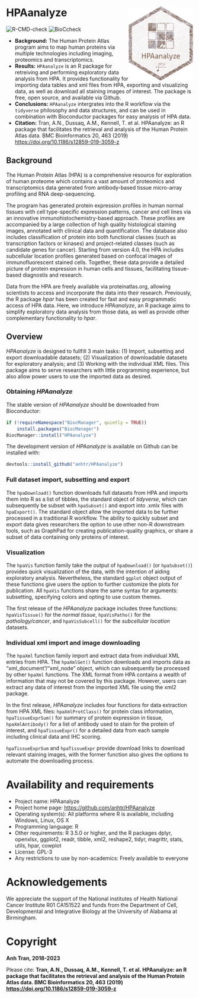 # HPAanalyze <img src="vignettes/figures/hex.png" align="right" height="200px"/>

![R-CMD-check](https://github.com/anhtr/HPAanalyze/actions/workflows/R-CMD-check.yaml/badge.svg)
![BioCcheck](https://github.com/anhtr/HPAanalyze/actions/workflows/check-bioc.yml/badge.svg)

-   **Background:** The Human Protein Atlas program aims to map human
    proteins via multiple technologies including imaging, proteomics and
    transcriptomics.
-   **Results:** `HPAanalyze` is an R package for retreiving and
    performing exploratory data analysis from HPA. It provides
    functionality for importing data tables and xml files from HPA,
    exporting and visualizing data, as well as download all staining
    images of interest. The package is free, open source, and available
    via Github.
-   **Conclusions:** `HPAanalyze` intergrates into the R workflow via
    the `tidyverse` philosophy and data structures, and can be used in
    combination with Bioconductor packages for easy analysis of HPA
    data.  
-   **Citation:** Tran, A.N., Dussaq, A.M., Kennell, T. et
    al. HPAanalyze: an R package that facilitates the retrieval and
    analysis of the Human Protein Atlas data. BMC Bioinformatics 20,
    463 (2019) <https://doi.org/10.1186/s12859-019-3059-z>

## Background

The Human Protein Atlas (HPA) is a comprehensive resource for
exploration of human proteome which contains a vast amount of proteomics
and transcriptomics data generated from antibody-based tissue
micro-array profiling and RNA deep-sequencing.

The program has generated protein expression profiles in human normal
tissues with cell type-specific expression patterns, cancer and cell
lines via an innovative immunohistochemistry-based approach. These
profiles are accompanied by a large collection of high quality
histological staining images, annotated with clinical data and
quantification. The database also includes classification of protein
into both functional classes (such as transcription factors or kinases)
and project-related classes (such as candidate genes for cancer).
Starting from version 4.0, the HPA includes subcellular location
profiles generated based on confocal images of immunofluorescent stained
cells. Together, these data provide a detailed picture of protein
expression in human cells and tissues, facilitating tissue-based
diagnostis and research.

Data from the HPA are freely available via proteinatlas.org, allowing
scientists to access and incorporate the data into their research.
Previously, the R package *hpar* has been created for fast and easy
programmatic access of HPA data. Here, we introduce *HPAanalyze*, an R
package aims to simplify exploratory data analysis from those data, as
well as provide other complementary functionality to *hpar*.

## Overview

*HPAanalyze* is designed to fullfill 3 main tasks: (1) Import,
subsetting and export downloadable datasets; (2) Visualization of
downloadable datasets for exploratory analysis; and (3) Working with the
individual XML files. This package aims to serve researchers with little
programming experience, but also allow power users to use the imported
data as desired.

### Obtaining *HPAanalyze*

The stable version of *HPAanalyze* should be downloaded from
Bioconductor:

``` r
if (!requireNamespace("BiocManager", quietly = TRUE))
    install.packages("BiocManager")
BiocManager::install("HPAanalyze")
```

The development version of *HPAanalyze* is available on Github can be
installed with:

``` r
devtools::install_github("anhtr/HPAanalyze")
```

### Full dataset import, subsetting and export

The `hpaDownload()` function downloads full datasets from HPA and
imports them into R as a list of tibbles, the standard object of
*tidyverse*, which can subsequently be subset with `hpaSubset()` and
export into .xmlx files with `hpaExport()`. The standard object allow
the imported data to be further processed in a traditional R workflow.
The ability to quickly subset and export data gives researchers the
option to use other non-R downstream tools, such as GraphPad for
creating publication-quality graphics, or share a subset of data
containing only proteins of interest.

### Visualization

The `hpaVis` function family take the output of `hpaDownload()` (or
`hpaSubset()`) provides quick visualization of the data, with the
intention of aiding exploratory analysis. Nevertheless, the standard
`ggplot` object output of these functions give users the option to
further customize the plots for publication. All `hpaVis` functions
share the same syntax for arguments: subsetting, specifying colors and
opting to use custom themes.

The first release of the *HPAanalyze* package includes three functions:
`hpaVisTissue()` for the *normal tissue*, `hpaVisPatho()` for the
*pathology/cancer*, and `hpaVisSubcell()` for the *subcellular location*
datasets.

### Individual xml import and image downloading

The `hpaXml` function family import and extract data from individual XML
entries from HPA. The `hpaXmlGet()` function downloads and imports data
as “xml_document”/“xml_node” object, which can subsequently be processed
by other `hpaXml` functions. The XML format from HPA contains a wealth
of information that may not be covered by this package. However, users
can extract any data of interest from the imported XML file using the
xml2 package.

In the first release, *HPAanalyze* includes four functions for data
extraction from HPA XML files: `hpaXmlProtClass()` for protein class
information, `hpaTissueExprSum()` for summary of protein expression in
tissue, `hpaXmlAntibody()` for a list of antibody used to stain for the
protein of interest, and `hpaTissueExpr()` for a detailed data from each
sample including clinical data and IHC scoring.

`hpaTissueExprSum` and `hpaTissueExpr` provide download links to
download relevant staining images, with the former function also gives
the options to automate the downloading process.

# Availability and requirements

-   Project name: HPAanalyze
-   Project home page: <https://github.com/anhtr/HPAanalyze>
-   Operating system(s): All platforms where R is available, including
    Windows, Linux, OS X
-   Programming language: R
-   Other requirements: R 3.5.0 or higher, and the R packages dplyr,
    openxlsx, ggplot2, readr, tibble, xml2, reshape2, tidyr, magrittr,
    stats, utils, hpar, cowplot
-   License: GPL-3
-   Any restrictions to use by non-academics: Freely available to
    everyone

# Acknowledgements

We appreciate the support of the National institutes of Health National
Cancer Institute R01 CA151522 and funds from the Department of Cell,
Developmental and Integrative Biology at the University of Alabama at
Birmingham.

# Copyright

**Anh Tran, 2018-2023**

Please cite: **Tran, A.N., Dussaq, A.M., Kennell, T. et al. HPAanalyze:
an R package that facilitates the retrieval and analysis of the Human
Protein Atlas data. BMC Bioinformatics 20, 463 (2019)
<https://doi.org/10.1186/s12859-019-3059-z>**
